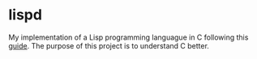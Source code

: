 # lispd
My implementation of a Lisp programming languague in C following this [guide](https://www.buildyourownlisp.com). The purpose of this project is to understand C better. 
